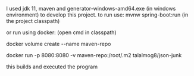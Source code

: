 I used jdk 11, maven and generator-windows-amd64.exe (in windows environment) to develop this project. 
to run use:     mvnw spring-boot:run
(in the project classpath)

or run using docker: (open cmd in classpath)

docker volume create --name maven-repo

docker run -p 8080:8080 -v maven-repo:/root/.m2 talalmog8/json-junk

this builds and executed the program 

